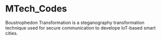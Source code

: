 # MTech_Codes
Boustrophedon Transformation is a steganography transformation technique used for secure communication to develope IoT-based smart cities.
